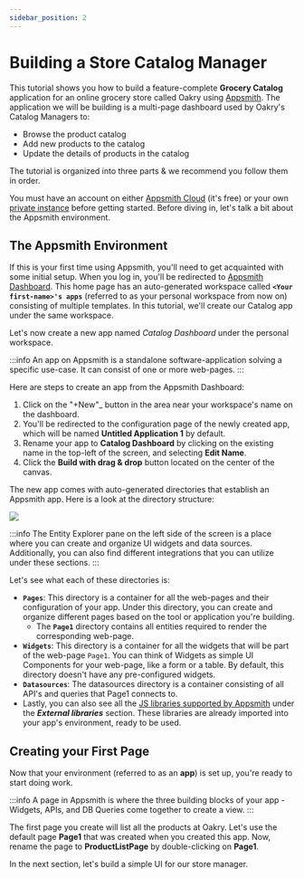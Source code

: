```yaml
---
sidebar_position: 2
---
```


# Building a Store Catalog Manager

This tutorial shows you how to build a feature-complete **Grocery Catalog** application for an online grocery store called Oakry using [Appsmith](https://app.appsmith.com/). The application we will be building is a multi-page dashboard used by Oakry's Catalog Managers to:

* Browse the product catalog
* Add new products to the catalog
* Update the details of products in the catalog

The tutorial is organized into three parts & we recommend you follow them in order.

You must have an account on either [Appsmith Cloud](https://app.appsmith.com/user/signup) (it's free) or your own [private instance](/getting-started/setup/) before getting started. Before diving in, let's talk a bit about the Appsmith environment.

## The Appsmith Environment

If this is your first time using Appsmith, you'll need to get acquainted with some initial setup. When you log in, you'll be redirected to [Appsmith Dashboard](https://app.appsmith.com/applications). This home page has an auto-generated workspace called **`<Your first-name>'s apps`** (referred to as your personal workspace from now on) consisting of multiple templates. In this tutorial, we'll create our Catalog app under the same workspace.

Let's now create a new app named _Catalog Dashboard_ under the personal workspace.

:::info
 An app on Appsmith is a standalone software-application solving a specific use-case. It can consist of one or more web-pages.
:::

Here are steps to create an app from the Appsmith Dashboard:

1. Click on the "+New"\_ button in the area near your workspace's name on the dashboard.
2. You'll be redirected to the configuration page of the newly created app, which will be named **Untitled Application 1** by default.
3. Rename your app to **Catalog Dashboard** by clicking on the existing name in the top-left of the screen, and selecting **Edit Name**.
4. Click the **Build with drag & drop** button located on the center of the canvas.

<VideoEmbed host="youtube" videoId="TaPgZbHpkQw" title="Creating and renaming a brand new application" caption="Creating and renaming a brand new application"/>

The new app comes with auto-generated directories that establish an Appsmith app. Here is a look at the directory structure:

![](/img/as_storeTutorial_dirs.png)

:::info
The Entity Explorer pane on the left side of the screen is a place where you can create and organize UI widgets and data sources. Additionally, you can also find different integrations that you can utilize under these sections.
:::

Let's see what each of these directories is:

* **`Pages`**: This directory is a container for all the web-pages and their configuration of your app. Under this directory, you can create and organize different pages based on the tool or application you're building.
  * The **`Page1`** directory contains all entities required to render the corresponding web-page.
* **`Widgets`**: This directory is a container for all the widgets that will be part of the web-page `Page1`. You can think of Widgets as simple UI Components for your web-page, like a form or a table. By default, this directory doesn't have any pre-configured widgets.
* **`Datasources`**: The datasources directory is a container consisting of all API's and queries that Page1 connects to.
* Lastly, you can also see all the [JS libraries supported by Appsmith](/write-code/how-to-guides/ext-libraries.md) under the _**External libraries**_ section. These libraries are already imported into your app's environment, ready to be used.

## Creating your First Page

Now that your environment (referred to as an **app**) is set up, you're ready to start doing work.

:::info
A page in Appsmith is where the three building blocks of your app - Widgets, APIs, and DB Queries come together to create a view.
:::

The first page you create will list all the products at Oakry. Let's use the default page **Page1** that was created when you created this app. Now, rename the page to **ProductListPage** by double-clicking on **Page1**.

In the next section, let's build a simple UI for our store manager.
